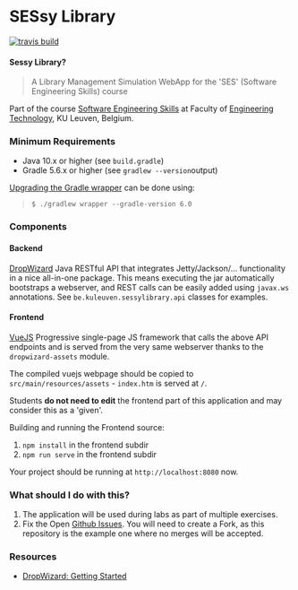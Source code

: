 # SESsy Library

[![travis build](https://travis-ci.org/KULeuven-Diepenbeek/sessylibrary.svg?branch=master)](https://travis-ci.org/KULeuven-Diepenbeek/sessylibrary)

#### Sessy Library?

> A Library Management Simulation WebApp for the 'SES' (Software Engineering Skills) course

Part of the course [Software Engineering Skills](https://brainbaking.com/teaching/ses/) at Faculty of [Engineering Technology](https://iiw.kuleuven.be), KU Leuven, Belgium.

### Minimum Requirements

* Java 10.x or higher (see `build.gradle`)
* Gradle 5.6.x or higher (see `gradlew --version`output)

[Upgrading the Gradle wrapper](https://docs.gradle.org/current/userguide/gradle_wrapper.html) can be done using:

> `$ ./gradlew wrapper --gradle-version 6.0`

### Components

#### Backend

[DropWizard](http://www.dropwizard.io/en/stable/) Java RESTful API that integrates Jetty/Jackson/... functionality in a nice all-in-one package. 
This means executing the jar automatically bootstraps a webserver, and REST calls can be easily added using `javax.ws` annotations. See `be.kuleuven.sessylibrary.api` classes for examples.

#### Frontend

[VueJS](https://vuejs.org) Progressive single-page JS framework that calls the above API endpoints and is served from the very same webserver thanks to the `dropwizard-assets` module. 

The compiled vuejs webpage should be copied to `src/main/resources/assets` - `index.htm` is served at `/`.

Students **do not need to edit** the frontend part of this application and may consider this as a 'given'. 

Building and running the Frontend source:

1. `npm install` in the frontend subdir
2. `npm run serve` in the frontend subdir

Your project should be running at `http://localhost:8080` now.

### What should I do with this?

1. The application will be used during labs as part of multiple exercises. 
2. Fix the Open [Github Issues](https://github.com/KULeuven-Diepenbeek/sessylibrary/issues). You will need to create a Fork, as this repository is the example one where no merges will be accepted. 

### Resources

* [DropWizard: Getting Started](https://dropwizard.io/en/stable/getting-started.html) 

